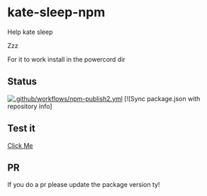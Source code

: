 # kate-sleep-npm
Help kate sleep 

Zzz

For it to work install in the powercord dir
## Status
[![.github/workflows/npm-publish2.yml](https://github.com/Official-Hawks/kate-sleep-npm/actions/workflows/npm-publish2.yml/badge.svg)](https://github.com/Official-Hawks/kate-sleep-npm/actions/workflows/npm-publish2.yml)
[![Sync package.json with repository info]
## Test it
[Click Me](https://npm.runkit.com/kate-sleep)
## PR
If you do a pr please update the package version ty!
